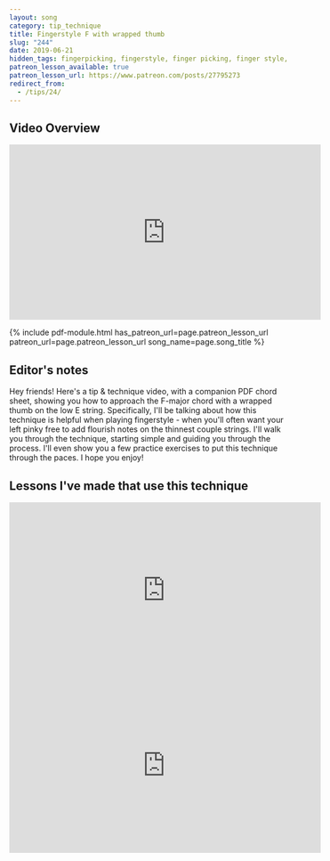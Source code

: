```yaml
---
layout: song
category: tip_technique
title: Fingerstyle F with wrapped thumb
slug: "244"
date: 2019-06-21
hidden_tags: fingerpicking, fingerstyle, finger picking, finger style, travis picking
patreon_lesson_available: true
patreon_lesson_url: https://www.patreon.com/posts/27795273
redirect_from:
  - /tips/24/
---
```




## Video Overview

<iframe width="560" height="315" src="https://www.youtube.com/embed/0GXSdqf4lIk?showinfo=0" frameborder="0" allowfullscreen></iframe>

{% include pdf-module.html has_patreon_url=page.patreon_lesson_url patreon_url=page.patreon_lesson_url song_name=page.song_title %}

<!-- Check back in a few minutes! Posting it now... -->

<!-- Coming later this morning! Check back soon... -->

## Editor's notes

Hey friends! Here's a tip & technique video, with a companion PDF chord sheet, showing you how to approach the F-major chord with a wrapped thumb on the low E string. Specifically, I'll be talking about how this technique is helpful when playing fingerstyle - when you'll often want your left pinky free to add flourish notes on the thinnest couple strings. I'll walk you through the technique, starting simple and guiding you through the process. I'll even show you a few practice exercises to put this technique through the paces. I hope you enjoy!

## Lessons I've made that use this technique

<iframe width="560" height="315" src="https://www.youtube.com/embed/aKMf0mR3N7s?showinfo=0" frameborder="0" allowfullscreen></iframe>

<iframe width="560" height="315" src="https://www.youtube.com/embed/GRENHZjtzlk?showinfo=0" frameborder="0" allowfullscreen></iframe>
